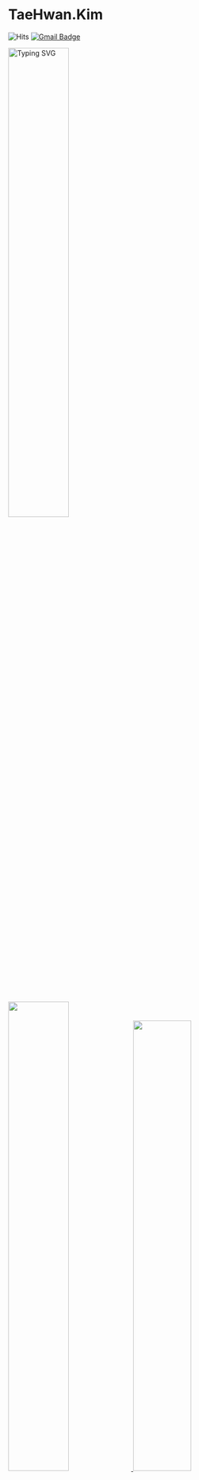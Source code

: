 # TaeHwan.Kim

<div align="Left"> 

![Hits](https://hits.seeyoufarm.com/api/count/incr/badge.svg?url=https%3A%2F%2Fgithub.com%2FTestFive&count_bg=%239C9C9C&title_bg=%23555555&icon=&icon_color=%23E7E7E7&title=View&edge_flat=false) [![Gmail Badge](https://img.shields.io/badge/Gmail-D14836?style=flat&logo=Gmail&logoColor=white)](mailto:ktaehwan87@gmail.com)

<a href="https://git.io/typing-svg">
<img src="https://readme-typing-svg.demolab.com?font=Metrophobic&size=35&duration=4500&pause=1000&color=AAD100&background=20232A&center=true&vCenter=true&width=435&height=70&lines=Hello+World+!!;TestFive's+GitHub+Profile." alt="Typing SVG" width=49.2%/>
</a>
</div>

<div align="Left">  
<a href="https://github.com/anuraghazra/github-readme-stats">
  <img src="https://github-readme-stats.vercel.app/api?username=TestFive&show_icons=true&theme=merko&bg_color=20232a" width=49.2% />
</a>
<a href="https://github.com/anuraghazra/github-readme-stats">
 <img src="https://github-readme-stats.vercel.app/api/top-langs/?username=TestFive&layout=compact&theme=merko&bg_color=20232a" width=48.2% />
</a>
<a href="https://github.com/ashutosh00710/github-readme-activity-graph">
<img src="https://activity-graph.herokuapp.com/graph?username=TestFive&theme=react-dark&bg_color=20232a&hide_border=true&line=68b486&color=95b607" width=98%/>
</a>
</div>

<img src="https://img.shields.io/badge/C-3776AB?style=for-the-badge&logoColor=white">

 
<!--Reference-->
<!--
내 저장소를 README에 Pin으로 표시
&repo="내 저장소 이름"
[![Readme Card](https://github-readme-stats.vercel.app/api/pin/?username=TestFive&repo=github-readme-stats)](https://github.com/anuraghazra/github-readme-stats)
-->
<!--
Gif 이미지 파일 표시
  <img src = "https://user-images.githubusercontent.com/82634048/191684915-783d9c01-a4ef-4b9d-8500-baa4bf40827f.gif">
 -->
